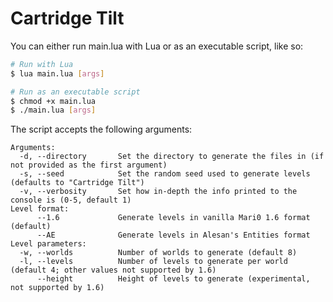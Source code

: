 # Cartridge Tilt

You can either run main.lua with Lua or as an executable script, like so:

```bash
# Run with Lua
$ lua main.lua [args]
```

```bash
# Run as an executable script
$ chmod +x main.lua
$ ./main.lua [args]
```

The script accepts the following arguments:

```
Arguments:
  -d, --directory       Set the directory to generate the files in (if not provided as the first argument)
  -s, --seed            Set the random seed used to generate levels (defaults to "Cartridge Tilt")
  -v, --verbosity       Set how in-depth the info printed to the console is (0-5, default 1)
Level format:
      --1.6             Generate levels in vanilla Mari0 1.6 format (default)
      --AE              Generate levels in Alesan's Entities format
Level parameters:
  -w, --worlds          Number of worlds to generate (default 8)
  -l, --levels          Number of levels to generate per world (default 4; other values not supported by 1.6)
      --height          Height of levels to generate (experimental, not supported by 1.6)
```
